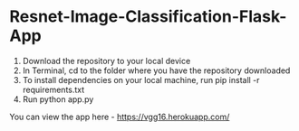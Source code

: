 # Resnet-Image-Classification-Flask-App

1) Download the repository to your local device 
2) In Terminal, cd to the folder where you have the repository downloaded
3) To install dependencies on your local machine, run pip install -r requirements.txt
4) Run python app.py


You can view the app here - https://vgg16.herokuapp.com/ 
